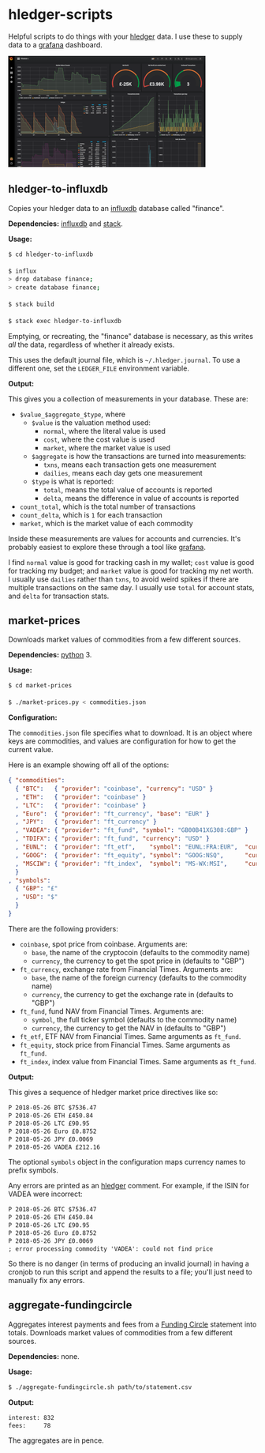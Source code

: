hledger-scripts
===============

Helpful scripts to do things with your [hledger][] data.  I use these
to supply data to a [grafana][] dashboard.

![Example Dashboard](dashboard.png)


hledger-to-influxdb
-------------------

Copies your hledger data to an [influxdb][] database called "finance".

**Dependencies:** [influxdb][] and [stack][].

**Usage:**

```bash
$ cd hledger-to-influxdb

$ influx
> drop database finance;
> create database finance;

$ stack build

$ stack exec hledger-to-influxdb
```

Emptying, or recreating, the "finance" database is necessary, as this
writes *all* the data, regardless of whether it already exists.

This uses the default journal file, which is `~/.hledger.journal`.  To
use a different one, set the `LEDGER_FILE` environment variable.

**Output:**

This gives you a collection of measurements in your database.  These
are:

- `$value_$aggregate_$type`, where
  - `$value` is the valuation method used:
    - `normal`, where the literal value is used
    - `cost`, where the cost value is used
    - `market`, where the market value is used
  - `$aggregate` is how the transactions are turned into measurements:
    - `txns`, means each transaction gets one measurement
    - `dailies`, means each day gets one measurement
  - `$type` is what is reported:
    - `total`, means the total value of accounts is reported
    - `delta`, means the difference in value of accounts is reported
- `count_total`, which is the total number of transactions
- `count_delta`, which is `1` for each transaction
- `market`, which is the market value of each commodity

Inside these measurements are values for accounts and currencies.
It's probably easiest to explore these through a tool
like [grafana][].

I find `normal` value is good for tracking cash in my wallet; `cost`
value is good for tracking my budget; and `market` value is good for
tracking my net worth.  I usually use `dailies` rather than `txns`, to
avoid weird spikes if there are multiple transactions on the same day.
I usually use `total` for account stats, and `delta` for transaction
stats.


market-prices
-------------

Downloads market values of commodities from a few different sources.

**Dependencies:** [python][] 3.

**Usage:**

```bash
$ cd market-prices

$ ./market-prices.py < commodities.json
```

**Configuration:**

The `commodities.json` file specifies what to download.  It is an
object where keys are commodities, and values are configuration for
how to get the current value.

Here is an example showing off all of the options:

```json
{ "commodities":
  { "BTC":   { "provider": "coinbase", "currency": "USD" }
  , "ETH":   { "provider": "coinbase" }
  , "LTC":   { "provider": "coinbase" }
  , "Euro":  { "provider": "ft_currency", "base": "EUR" }
  , "JPY":   { "provider": "ft_currency" }
  , "VADEA": { "provider": "ft_fund", "symbol": "GB00B41XG308:GBP" }
  , "TDIFX": { "provider": "ft_fund", "currency": "USD" }
  , "EUNL":  { "provider": "ft_etf",    "symbol": "EUNL:FRA:EUR",  "currency": "EUR" }
  , "GOOG":  { "provider": "ft_equity", "symbol": "GOOG:NSQ",      "currency": "USD" }
  , "MSCIW": { "provider": "ft_index",  "symbol": "MS-WX:MSI",     "currency": "USD" }
  }
, "symbols":
  { "GBP": "£"
  , "USD": "$"
  }
}
```

There are the following providers:

- `coinbase`, spot price from coinbase.  Arguments are:
  - `base`, the name of the cryptocoin (defaults to the commodity
    name)
  - `currency`, the currency to get the spot price in (defaults to
    "GBP")
- `ft_currency`, exchange rate from Financial Times.  Arguments are:
  - `base`, the name of the foreign currency (defaults to the
    commodity name)
  - `currency`, the currency to get the exchange rate in (defaults to
    "GBP")
- `ft_fund`, fund NAV from Financial Times.  Arguments are:
  - `symbol`, the full ticker symbol (defaults to the commodity name)
  - `currency`, the currency to get the NAV in (defaults to "GBP")
- `ft_etf`, ETF NAV from Financial Times. Same arguments as `ft_fund`.
- `ft_equity`, stock price from Financial Times. Same arguments as `ft_fund`.
- `ft_index`, index value from Financial Times. Same arguments as `ft_fund`.

**Output:**

This gives a sequence of hledger market price directives like so:

```
P 2018-05-26 BTC $7536.47
P 2018-05-26 ETH £450.84
P 2018-05-26 LTC £90.95
P 2018-05-26 Euro £0.8752
P 2018-05-26 JPY £0.0069
P 2018-05-26 VADEA £212.16
```

The optional `symbols` object in the configuration maps currency names
to prefix symbols.

Any errors are printed as an [hledger][] comment.  For example, if the
ISIN for VADEA were incorrect:

```
P 2018-05-26 BTC $7536.47
P 2018-05-26 ETH £450.84
P 2018-05-26 LTC £90.95
P 2018-05-26 Euro £0.8752
P 2018-05-26 JPY £0.0069
; error processing commodity 'VADEA': could not find price
```

So there is no danger (in terms of producing an invalid journal) in
having a cronjob to run this script and append the results to a file;
you'll just need to manually fix any errors.


aggregate-fundingcircle
-----------------------

Aggregates interest payments and fees from a [Funding Circle][]
statement into totals.  Downloads market values of commodities from a
few different sources.

**Dependencies:** none.

**Usage:**

```bash
$ ./aggregate-fundingcircle.sh path/to/statement.csv
```

**Output:**

```
interest: 832
fees:     78
```

The aggregates are in pence.


[hledger]: http://hledger.org/
[grafana]: https://grafana.com/
[stack]: https://docs.haskellstack.org/en/stable/README/
[influxdb]: https://www.influxdata.com/
[python]: https://www.python.org/
[Funding Circle]: https://www.fundingcircle.com/uk/
